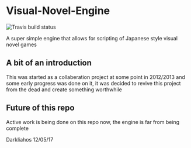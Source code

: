 # Visual-Novel-Engine 
![Travis build status](https://travis-ci.org/Mostly-Horrific/Visual-Novel-Engine.svg?branch=master)

A super simple engine that allows for scripting of Japanese style visual novel games

## A bit of an introduction

This was started as a collaberation project at some point in 2012/2013 and some early progress was done on it, it was decided to revive this project from the dead and create something worthwhile

## Future of this repo

Active work is being done on this repo now, the engine is far from being complete 

Darkliahos
12/05/17
